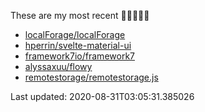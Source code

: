 These are my most recent 🌟🌟🌟🌟🌟

* [localForage/localForage](https://github.com/localForage/localForage)
* [hperrin/svelte-material-ui](https://github.com/hperrin/svelte-material-ui)
* [framework7io/framework7](https://github.com/framework7io/framework7)
* [alyssaxuu/flowy](https://github.com/alyssaxuu/flowy)
* [remotestorage/remotestorage.js](https://github.com/remotestorage/remotestorage.js)

Last updated: 2020-08-31T03:05:31.385026
